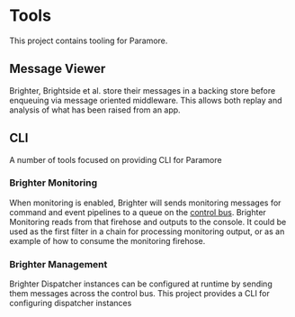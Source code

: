 # Tools
This project contains tooling for Paramore.

## Message Viewer
Brighter, Brightside et al. store their messages in a backing store before enqueuing via message oriented middleware. This allows both replay and analysis of what has been raised from an app.

## CLI
A number of tools focused on providing CLI for Paramore

### Brighter Monitoring
When monitoring is enabled, Brighter will sends monitoring messages for command and event pipelines to a queue on the [control bus](http://www.enterpriseintegrationpatterns.com/patterns/messaging/ControlBus.html). Brighter Monitoring reads from that firehose and outputs to the console. It could be used as the first filter in a chain for processing monitoring output, or as an example of how to consume the monitoring firehose. 

### Brighter Management
Brighter Dispatcher instances can be configured at runtime by sending them messages across the control bus. This project provides a CLI for configuring dispatcher instances





